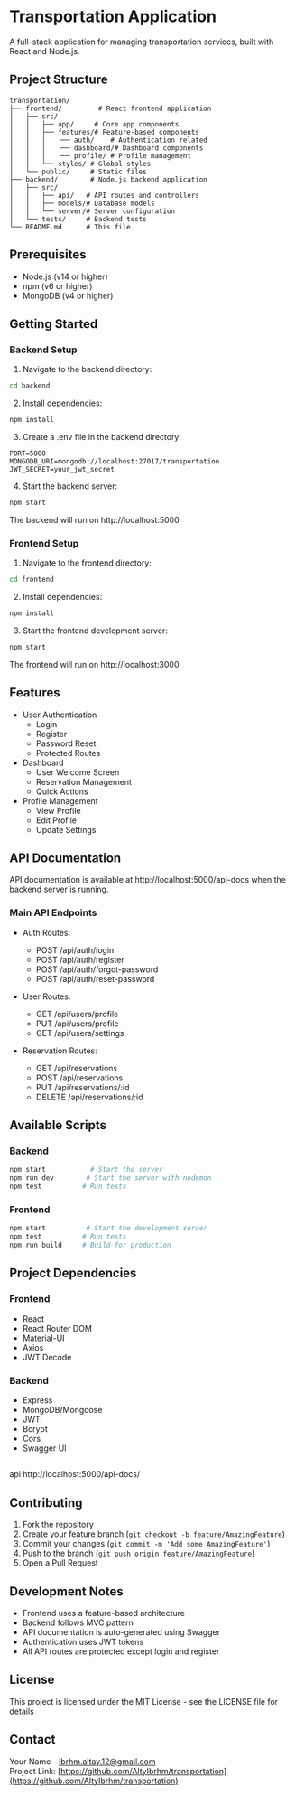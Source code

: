 # Transportation Application

A full-stack application for managing transportation services, built with React and Node.js.

## Project Structure

```
transportation/
├── frontend/         # React frontend application
│   ├── src/
│   │   ├── app/     # Core app components
│   │   ├── features/# Feature-based components
│   │   │   ├── auth/    # Authentication related
│   │   │   ├── dashboard/# Dashboard components
│   │   │   └── profile/ # Profile management
│   │   └── styles/ # Global styles
│   └── public/     # Static files
├── backend/        # Node.js backend application
│   ├── src/
│   │   ├── api/   # API routes and controllers
│   │   ├── models/# Database models
│   │   └── server/# Server configuration
│   └── tests/     # Backend tests
└── README.md      # This file
```

## Prerequisites

- Node.js (v14 or higher)
- npm (v6 or higher)
- MongoDB (v4 or higher)

## Getting Started

### Backend Setup

1. Navigate to the backend directory:
```bash
cd backend
```

2. Install dependencies:
```bash
npm install
```

3. Create a .env file in the backend directory:
```env
PORT=5000
MONGODB_URI=mongodb://localhost:27017/transportation
JWT_SECRET=your_jwt_secret
```

4. Start the backend server:
```bash
npm start
```

The backend will run on http://localhost:5000

### Frontend Setup

1. Navigate to the frontend directory:
```bash
cd frontend
```

2. Install dependencies:
```bash
npm install
```

3. Start the frontend development server:
```bash
npm start
```

The frontend will run on http://localhost:3000

## Features

- User Authentication
  - Login
  - Register
  - Password Reset
  - Protected Routes
- Dashboard
  - User Welcome Screen
  - Reservation Management
  - Quick Actions
- Profile Management
  - View Profile
  - Edit Profile
  - Update Settings

## API Documentation

API documentation is available at http://localhost:5000/api-docs when the backend server is running.

### Main API Endpoints

- Auth Routes:
  - POST /api/auth/login
  - POST /api/auth/register
  - POST /api/auth/forgot-password
  - POST /api/auth/reset-password

- User Routes:
  - GET /api/users/profile
  - PUT /api/users/profile
  - GET /api/users/settings

- Reservation Routes:
  - GET /api/reservations
  - POST /api/reservations
  - PUT /api/reservations/:id
  - DELETE /api/reservations/:id

## Available Scripts

### Backend

```bash
npm start           # Start the server
npm run dev        # Start the server with nodemon
npm test          # Run tests
```

### Frontend

```bash
npm start          # Start the development server
npm test          # Run tests
npm run build     # Build for production
```

## Project Dependencies

### Frontend
- React
- React Router DOM
- Material-UI
- Axios
- JWT Decode

### Backend
- Express
- MongoDB/Mongoose
- JWT
- Bcrypt
- Cors
- Swagger UI
 
 ##
 api http://localhost:5000/api-docs/

 
## Contributing

1. Fork the repository
2. Create your feature branch (`git checkout -b feature/AmazingFeature`)
3. Commit your changes (`git commit -m 'Add some AmazingFeature'`)
4. Push to the branch (`git push origin feature/AmazingFeature`)
5. Open a Pull Request

## Development Notes

- Frontend uses a feature-based architecture
- Backend follows MVC pattern
- API documentation is auto-generated using Swagger
- Authentication uses JWT tokens
- All API routes are protected except login and register

## License

This project is licensed under the MIT License - see the LICENSE file for details

## Contact

Your Name - ibrhm.altay.12@gmail.com        
Project Link: [https://github.com/AltyIbrhm/transportation](https://github.com/AltyIbrhm/transportation)